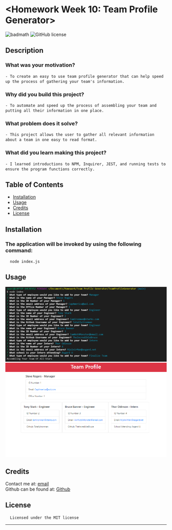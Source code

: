 # <Homework Week 10: Team Profile Generator>  
  ![badmath](https://img.shields.io/github/languages/top/nielsenjared/badmath)
  ![GitHub license](https://img.shields.io/badge/license-MIT-yellowgreen.svg)  

  ## Description  
  ### What was your motivation?  
    - To create an easy to use team profile generator that can help speed up the process of gathering your team's information.  
  ### Why did you build this project?  
    - To automate and speed up the process of assembling your team and putting all their information in one place.  
  ### What problem does it solve?  
    - This project allows the user to gather all relevant information about a team in one easy to read format.  
  ### What did you learn making this project?  
    - I learned introductions to NPM, Inquirer, JEST, and running tests to ensure the program functions correctly.  
   
  ## Table of Contents 
  - [Installation](#installation)  
  - [Usage](#usage)  
  - [Credits](#credits)  
  - [License](#license)  

  ## Installation  
  ### The application will be invoked by using the following command:  
      node index.js  

  ## Usage  
  ![screenshot](assets/images/screenshot.png)  
  ![screenshot2](assets/images/screenshot2.png)  

      
  ## Credits  
  Contact me at: [email](poo328@my.utsa.edu "email")  
  Github can be found at: [Github](https://github.com/MrG105 "Github")  
    
  ## License
      Licensed under the MIT license  
  ---